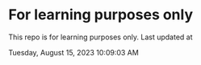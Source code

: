 # For learning purposes only
This repo is for learning purposes only.
Last updated at

Tuesday, August 15, 2023 10:09:03 AM

